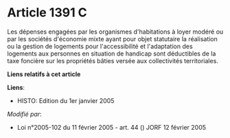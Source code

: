 # Article 1391 C

Les dépenses engagées par les organismes d'habitations à loyer modéré ou par les sociétés d'économie mixte ayant pour objet
statutaire la réalisation ou la gestion de logements pour l'accessibilité et l'adaptation des logements aux personnes en
situation de handicap sont déductibles de la taxe foncière sur les propriétés bâties versée aux collectivités territoriales.

**Liens relatifs à cet article**

**Liens**:

  - HISTO: Edition du 1er janvier 2005

_Modifié par_:

  - Loi n°2005-102 du 11 février 2005 - art. 44 () JORF 12 février 2005
